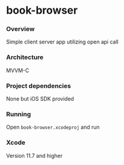 # book-browser

### Overview
Simple client server app utilizing open api call

### Architecture
MVVM-C

### Project dependencies
None but iOS SDK provided

### Running
Open `book-browser.xcodeproj` and run

### Xcode
Version 11.7 and higher

